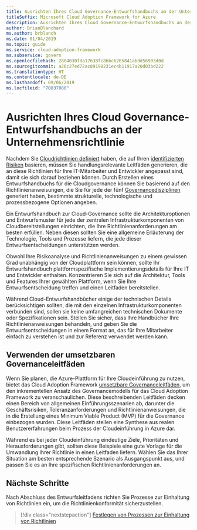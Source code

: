 ```yaml
---
title: Ausrichten Ihres Cloud Governance-Entwurfshandbuchs an der Unternehmensrichtlinie
titleSuffix: Microsoft Cloud Adoption Framework for Azure
description: Ausrichten Ihres Cloud Governance-Entwurfshandbuchs an der Unternehmensrichtlinie
author: BrianBlanchard
ms.author: brblanch
ms.date: 01/04/2019
ms.topic: guide
ms.service: cloud-adoption-framework
ms.subservice: govern
ms.openlocfilehash: 2804030fda17638fc86bc6265841abdd56903d0d
ms.sourcegitcommit: a26c27ed72ac89198231ec4b11917a20d03bd222
ms.translationtype: HT
ms.contentlocale: de-DE
ms.lasthandoff: 09/06/2019
ms.locfileid: "70837080"
---
```

<!---
I've established policies. How to help developers adopt these policies?
Draft an architecture design guide.

[Aspirational statement] If you're using Azure, you can use one of ours as a starting point. The choose one of the following 6 as a starting point and mold it to fit your policies.
--->

# <a name="align-your-cloud-governance-design-guide-with-corporate-policy"></a>Ausrichten Ihres Cloud Governance-Entwurfshandbuchs an der Unternehmensrichtlinie

Nachdem Sie [Cloudrichtlinien definiert](define-policy.md) haben, die auf Ihren [identifizierten Risiken](understanding-business-risk.md) basieren, müssen Sie handlungsrelevante Leitfäden generieren, die an diese Richtlinien für Ihre IT-Mitarbeiter und Entwickler angepasst sind, damit sie sich darauf beziehen können. Durch Erstellen eines Entwurfshandbuchs für die Cloudgovernance können Sie basierend auf den Richtlinienanweisungen, die Sie für jede der fünf [Governancedisziplinen](../governance-disciplines.md) generiert haben, bestimmte strukturelle, technologische und prozessbezogene Optionen angeben.

Ein Entwurfshandbuch zur Cloud-Governance sollte die Architekturoptionen und Entwurfsmuster für jede der zentralen Infrastrukturkomponenten von Cloudbereitstellungen einrichten, die Ihre Richtlinienanforderungen am besten erfüllen. Neben diesen sollten Sie eine allgemeine Erläuterung der Technologie, Tools und Prozesse liefern, die jede dieser Entwurfsentscheidungen unterstützen werden.

Obwohl Ihre Risikoanalyse und Richtlinienanweisungen zu einem gewissen Grad unabhängig von der Cloudplattform sein können, sollte Ihr Entwurfshandbuch plattformspezifische Implementierungsdetails für Ihre IT und Entwickler enthalten. Konzentrieren Sie sich auf die Architektur, Tools und Features Ihrer gewählten Plattform, wenn Sie Ihre Entwurfsentscheidung treffen und einen Leitfaden bereitstellen.

Während Cloud-Entwurfshandbücher einige der technischen Details berücksichtigen sollten, die mit den einzelnen Infrastrukturkomponenten verbunden sind, sollen sie keine umfangreichen technischen Dokumente oder Spezifikationen sein. Stellen Sie sicher, dass Ihre Handbücher Ihre Richtlinienanweisungen behandeln, und geben Sie die Entwurfsentscheidungen in einem Format an, das für Ihre Mitarbeiter einfach zu verstehen ist und zur Referenz verwendet werden kann.

<!-- markdownlint-enable MD033 -->

## <a name="using-the-actionable-governance-guides"></a>Verwenden der umsetzbaren Governanceleitfäden

Wenn Sie planen, die Azure-Plattform für Ihre Cloudeinführung zu nutzen, bietet das Cloud Adoption Framework [umsetzbare Governanceleitfäden](../journeys/index.md), um den inkrementellen Ansatz des Governancemodells für das Cloud Adoption Framework zu veranschaulichen. Diese beschreibenden Leitfäden decken einen Bereich von allgemeinen Einführungsszenarien ab, darunter die Geschäftsrisiken, Toleranzanforderungen und Richtlinienanweisungen, die in die Erstellung eines Minimum Viable Product (MVP) für die Governance einbezogen wurden. Diese Leitfäden stellen eine Synthese aus realen Benutzererfahrungen beim Prozess der Cloudeinführung in Azure dar.

Während es bei jeder Cloudeinführung eindeutige Ziele, Prioritäten und Herausforderungen gibt, sollten diese Beispiele eine gute Vorlage für die Umwandlung Ihrer Richtlinie in einen Leitfaden liefern. Wählen Sie das Ihrer Situation am besten entsprechende Szenario als Ausgangspunkt aus, und passen Sie es an Ihre spezifischen Richtlinienanforderungen an.

## <a name="next-steps"></a>Nächste Schritte

Nach Abschluss des Entwurfsleitfadens richten Sie Prozesse zur Einhaltung von Richtlinien ein, um die Richtlinienkonformität sicherzustellen.

> [!div class="nextstepaction"]
> [Festlegen von Prozessen zur Einhaltung von Richtlinien](./processes.md)
